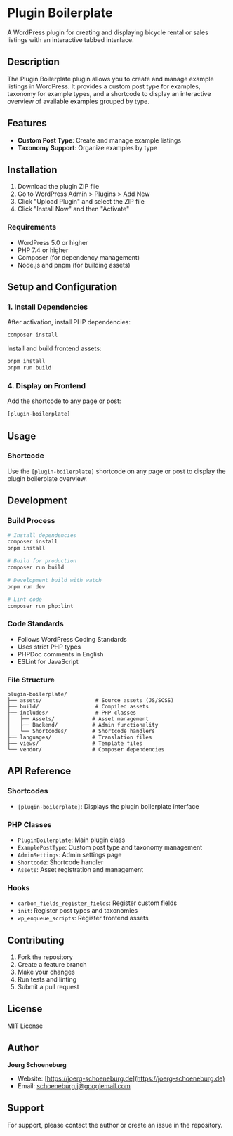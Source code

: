 # Plugin Boilerplate

A WordPress plugin for creating and displaying bicycle rental or sales listings with an interactive tabbed interface.

## Description

The Plugin Boilerplate plugin allows you to create and manage example listings in WordPress. It provides a custom post type for examples, taxonomy for example types, and a shortcode to display an interactive overview of available examples grouped by type.

## Features

-   **Custom Post Type**: Create and manage example listings
-   **Taxonomy Support**: Organize examples by type

## Installation

1. Download the plugin ZIP file
2. Go to WordPress Admin > Plugins > Add New
3. Click "Upload Plugin" and select the ZIP file
4. Click "Install Now" and then "Activate"

### Requirements

-   WordPress 5.0 or higher
-   PHP 7.4 or higher
-   Composer (for dependency management)
-   Node.js and pnpm (for building assets)

## Setup and Configuration

### 1. Install Dependencies

After activation, install PHP dependencies:

```bash
composer install
```

Install and build frontend assets:

```bash
pnpm install
pnpm run build
```

### 4. Display on Frontend

Add the shortcode to any page or post:

```php
[plugin-boilerplate]
```

## Usage

### Shortcode

Use the `[plugin-boilerplate]` shortcode on any page or post to display the plugin boilerplate overview.

## Development

### Build Process

```bash
# Install dependencies
composer install
pnpm install

# Build for production
composer run build

# Development build with watch
pnpm run dev

# Lint code
composer run php:lint
```

### Code Standards

-   Follows WordPress Coding Standards
-   Uses strict PHP types
-   PHPDoc comments in English
-   ESLint for JavaScript

### File Structure

```
plugin-boilerplate/
├── assets/                 # Source assets (JS/SCSS)
├── build/                  # Compiled assets
├── includes/               # PHP classes
│   ├── Assets/            # Asset management
│   ├── Backend/           # Admin functionality
│   └── Shortcodes/        # Shortcode handlers
├── languages/             # Translation files
├── views/                 # Template files
└── vendor/                # Composer dependencies
```

## API Reference

### Shortcodes

-   `[plugin-boilerplate]`: Displays the plugin boilerplate interface

### PHP Classes

-   `PluginBoilerplate`: Main plugin class
-   `ExamplePostType`: Custom post type and taxonomy management
-   `AdminSettings`: Admin settings page
-   `Shortcode`: Shortcode handler
-   `Assets`: Asset registration and management

### Hooks

-   `carbon_fields_register_fields`: Register custom fields
-   `init`: Register post types and taxonomies
-   `wp_enqueue_scripts`: Register frontend assets

## Contributing

1. Fork the repository
2. Create a feature branch
3. Make your changes
4. Run tests and linting
5. Submit a pull request

## License

MIT License

## Author

**Joerg Schoeneburg**

-   Website: [https://joerg-schoeneburg.de](https://joerg-schoeneburg.de)
-   Email: schoeneburg.j@googlemail.com

## Support

For support, please contact the author or create an issue in the repository.
